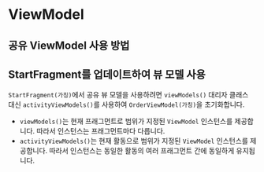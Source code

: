 # ViewModel



## 공유 ViewModel 사용 방법

## StartFragment를 업데이트하여 뷰 모델 사용

`StartFragment(가칭)`에서 공유 뷰 모델을 사용하려면 `viewModels()` 대리자 클래스 대신 `activityViewModels()`를 사용하여 `OrderViewModel(가칭)`을 초기화합니다.

- `viewModels()`는 현재 프래그먼트로 범위가 지정된 `ViewModel` 인스턴스를 제공합니다. 따라서 인스턴스는 프래그먼트마다 다릅니다.
- `activityViewModels()`는 현재 활동으로 범위가 지정된 `ViewModel` 인스턴스를 제공합니다. 따라서 인스턴스는 동일한 활동의 여러 프래그먼트 간에 동일하게 유지됩니다.